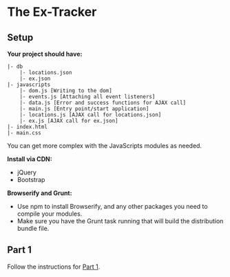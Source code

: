 # The Ex-Tracker

## Setup

**Your project should have:**
```
|- db
    |- locations.json
    |- ex.json
|- javascripts
    |- dom.js [Writing to the dom]
    |- events.js [Attaching all event listeners]
    |- data.js [Error and success functions for AJAX call]
    |- main.js [Entry point/start application]
    |- locations.js [AJAX call for locations.json]
    |- ex.js [AJAX call for ex.json]
|- index.html
|- main.css
```
You can get more complex with the JavaScripts modules as needed.

**Install via CDN:**

- jQuery
- Bootstrap

**Browserify and Grunt:**

- Use npm to install Browserify, and any other packages you need to compile your modules.
- Make sure you have the Grunt task running that will build the distribution bundle file.

## Part 1
Follow the instructions for [Part 1](https://github.com/nss-nightclass-projects/ex-tracker/blob/master/part-1.md).


